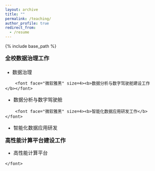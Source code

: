```yaml
---
layout: archive
title: ""
permalink: /teaching/
author_profile: true
redirect_from:
  - /resume
---
```


{% include base_path %}

<p style="line-height:2.0">
	<font face="微软雅黑" size=3>
  		<font face="微软雅黑" size=4><b>全校数据治理工作</b></font>
<ul>
	<li>数据治理</li>	
</ul>

  		<font face="微软雅黑" size=4><b>数据分析与数字驾驶舱建设工作</b></font>
<ul>
	<li>数据分析与数字驾驶舱</li>	
</ul>

  		<font face="微软雅黑" size=4><b>智能化数据应用研发工作</b></font>
<ul>
	<li>智能化数据应用研发</li>	
</ul>
  		<font face="微软雅黑" size=4><b>高性能计算平台建设工作</b></font>
<ul>
	<li>高性能计算平台</li>	
</ul>

	</font> 

</p>